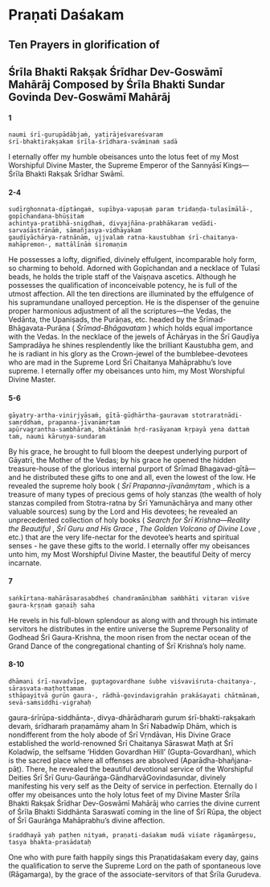 # Praṇati Daśakam

## Ten Prayers in glorification of

## Śrīla Bhakti Rakṣak Śrīdhar Dev-Goswāmī Mahārāj Composed by Śrīla Bhakti Sundar Govinda Dev-Goswāmī Mahārāj

#### 1

    naumi śrī-gurupādābjaṁ, yatirājeśvareśvaram
    śrī-bhaktirakṣakam śrīla-śrīdhara-svāminaṁ sadā

I eternally offer my humble obeisances unto the lotus feet of my Most Worshipful Divine Master, the Supreme Emperor of the Sannyāsī Kings—Śrīla Bhakti Rakṣak Śrīdhar Swāmī.

#### 2-4

    sudīrghonnata-dīptāngaṁ, supībya-vapuṣaṁ param tridaṇḍa-tulasīmālā-, gopīchandana-bhūṣitam
    achintya-pratibhā-snigdhaṁ, divyajñāna-prabhākaram vedādi-sarvaśāstrānāṁ, sāmañjasya-vidhāyakam
    gauḍīyāchārya-ratnānām, ujjvalaṁ ratna-kaustubham śrī-chaitanya-mahāpremon-, mattālīnāṁ śiromaṇim

He possesses a lofty, dignified, divinely effulgent, incomparable holy form, so charming to behold. Adorned with Gopīchandan and a necklace of Tulasī beads, he holds the triple staff of the Vaiṣṇava ascetics.
Although he possesses the qualification of inconceivable potency, he is full of the utmost affection. All the ten directions are illuminated by the effulgence of his supramundane unalloyed perception. He is the dispenser of the genuine proper harmonious adjustment of all the scriptures—the Vedas, the Vedānta, the Upaniṣads, the Purāṇas, etc. headed by the Śrīmad-Bhāgavata-Purāṇa ( *Śrīmad-Bhāgavatam* ) which holds equal importance with the Vedas.
In the necklace of the jewels of Āchāryas in the Śrī Gauḍīya Sampradāya he shines resplendently like the brilliant Kaustubha gem, and he is radiant in his glory as the Crown-jewel of the bumblebee-devotees who are mad in the Supreme Lord Śrī Chaitanya Mahāprabhu’s love supreme. I eternally offer my obeisances unto him, my Most Worshipful Divine Master.

#### 5-6

    gāyatry-artha-vinirjyāsaṁ, gītā-gūḍhārtha-gauravam stotraratnādi-samṛddhaṁ, prapanna-jīvanāmṛtam
    apūrvagrantha-sambhāraṁ, bhaktānāṁ hṛd-rasāyanam kṛpayā yena dattaṁ taṁ, naumi kāruṇya-sundaram

By his grace, he brought to full bloom the deepest underlying purport of Gāyatrī, the Mother of the Vedas; by his grace he opened the hidden treasure-house of the glorious internal purport of Śrīmad Bhagavad-gītā—and he distributed these gifts to one and all, even the lowest of the low. He revealed the supreme holy book ( *Śrī Prapanna-jīvanāmṛtam* , which is a treasure of many types of precious gems of holy stanzas (the wealth of holy stanzas compiled from Stotra-ratna by Śrī Yamunāchārya and many other valuable sources) sung by the Lord and His devotees; he revealed an unprecedented collection of holy books ( *Search for Śrī Krishna—Reality the Beautiful* , *Śrī Guru and His Grace* , *The Golden Volcano of Divine Love* , etc.) that are the very life-nectar for the devotee’s hearts and spiritual senses - he gave these gifts to the world. I eternally offer my obeisances unto him, my Most Worshipful Divine Master, the beautiful Deity of mercy incarnate.

#### 7

    saṅkīrtana-mahārāsarasabdheś chandramānibham saṁbhāti vitaran viśve gaura-kṛṣṇaṁ gaṇaiḥ saha

He revels in his full-blown splendour as along with and through his intimate servitors he distributes in the entire universe the Supreme Personality of Godhead Śrī Gaura-Krishna, the moon risen from the nectar ocean of the Grand Dance of the congregational chanting of Śrī Krishna’s holy name.

#### 8-10

    dhāmani śrī-navadvīpe, guptagovardhane śubhe viśvaviśruta-chaitanya-, sārasvata-maṭhottamam
    sthāpayitvā gurūn gaura-, rādhā-govindavigrahān prakāśayati chātmānaṁ, sevā-saṁsiddhi-vigrahaḥ

gaura-śrīrūpa-siddhānta-, divya-dhārādharaṁ gurum śrī-bhakti-rakṣakaṁ devaṁ, śrīdharaṁ praṇamāmy aham
In Śrī Nabadwīp Dhām, which is nondifferent from the holy abode of Śrī Vṛndāvan, His Divine Grace established the world-renowned Śrī Chaitanya Sāraswat Maṭh at Śrī Koladwīp, the selfsame ‘Hidden Govardhan Hill’ (Gupta-Govardhan), which is the sacred place where all offenses are absolved (Aparādha-bhañjana-pāṭ). There, he revealed the beautiful devotional service of the Worshipful Deities Śrī Śrī Guru-Gaurāṅga-GāndharvāGovindasundar, divinely manifesting his very self as the Deity of service in perfection. Eternally do I offer my obeisances unto the holy lotus feet of my Divine Master Śrīla Bhakti Rakṣak Śrīdhar Dev-Goswāmī Mahārāj who carries the divine current of Śrīla Bhakti Siddhānta Saraswatī coming in the line of Śrī Rūpa, the object of Śrī Gaurāṅga Mahāprabhu’s divine affection.

    śraddhayā yaḥ paṭhen nityaṁ, praṇati-daśakam mudā viśate rāgamārgeṣu, tasya bhakta-prasādataḥ

One who with pure faith happily sings this Praṇatidaśakam every day, gains the qualification to serve the Supreme Lord on the path of spontaneous love (Rāgamarga), by the grace of the associate-servitors of that Śrīla Gurudeva.

